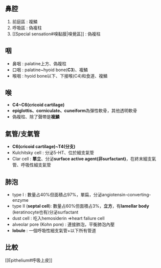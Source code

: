 ## 鼻腔
1. 前庭區 : 複鱗
2. 呼吸區 : 偽複柱
3. [[Special sensation#嗅黏膜|嗅覺區]] : 偽複柱
## 咽
- 鼻咽 : palatine上方、偽複柱
- 口咽 : palatine~hyoid bone(**C3**)、複鱗
- 喉咽 : hyoid bone以下、下接喉(C4)和食道、複鱗
## 喉
- **C4~C6(cricoid cartilage)**
- **epiglottis、corniculate、cuneiform**為彈性軟骨，其他透明軟骨
- 偽複柱、除了聲帶是**複鱗**
## 氣管/支氣管
- **C6(cricoid cartilage)~T4(分支)**
- Kulchitsky cell : 分泌5-HT、位於細支氣管
- Clar cell : **單立**、分泌**surface active agent(非surfactant)**，在終末細支氣管、呼吸性細支氣管
## 肺泡
- type I : 數量占40%但面積占97%，單扁，分泌angiotensin-converting-enzyme
- type II (**septal cell**): 數量占60%但面積占3%，**立方**，有**lamellar body** (keratinocyte也有)分泌surfactant
- dust cell : 吃入hemosiderin =>heart faliure cell
- alveolar pore (Kohn pore) : 連接肺泡，平衡肺泡內壓
- **lobule** : 一個呼吸性細支氣管+以下所有管道
## 比較
[[Epithelium#呼吸上皮]]